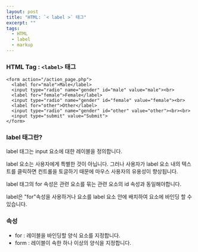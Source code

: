 ```yaml
---
layout: post
title: "HTML: `< label >` 태그"
excerpt: ""
tags: 
  - HTML
  - label
  - markup
---
```


### HTML Tag : `<label>` 태그
```
<form action="/action_page.php">
  <label for="male">Male</label>
  <input type="radio" name="gender" id="male" value="male"><br>
  <label for="female">Female</label>
  <input type="radio" name="gender" id="female" value="female"><br>
  <label for="other">Other</label>
  <input type="radio" name="gender" id="other" value="other"><br><br>
  <input type="submit" value="Submit">
</form>

```
### label 태그란?

label 태그는 input 요소에 대한 레이블을 정의합니다.

label 요소는 사용자에게 특별한 것이 아닙니다. 그러나 사용자가 label 요소 내의 텍스트를 클릭하면 컨트롤을 토글하기 때문에 마우스 사용자의 유용성이 향상됩니다.

label 태그의 for 속성은 관련 요소를 묶는 관련 요소의 id 속성과 동일해야합니다.

label은 "for"속성을 사용하거나 요소를 label 요소 안에 배치하여 요소에 바인딩 할 수 있습니다.

### 속성 

+ for : 레이블을 바인딩할 양식 요소를 지정합니다.
+ form : 레이블이 속한 하나 이상의 양식을 지정합니다.

